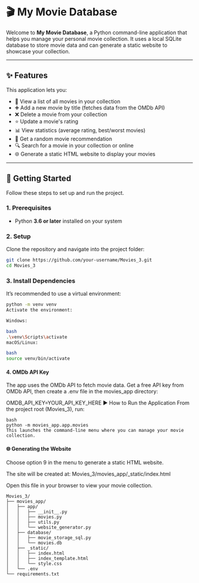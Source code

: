 # 🎬 My Movie Database

Welcome to **My Movie Database**, a Python command-line application that helps you manage your personal movie collection. It uses a local SQLite database to store movie data and can generate a static website to showcase your collection.

---

## ✨ Features

This application lets you:

- 📃 View a list of all movies in your collection
- ➕ Add a new movie by title (fetches data from the OMDb API)
- ❌ Delete a movie from your collection
- ⭐ Update a movie's rating
- 📊 View statistics (average rating, best/worst movies)
- 🎲 Get a random movie recommendation
- 🔍 Search for a movie in your collection or online
- 🌐 Generate a static HTML website to display your movies

---

## 🚀 Getting Started

Follow these steps to set up and run the project.

### 1. Prerequisites

- Python **3.6 or later** installed on your system

### 2. Setup

Clone the repository and navigate into the project folder:

````bash
git clone https://github.com/your-username/Movies_3.git
cd Movies_3 
````
### 3. Install Dependencies
It’s recommended to use a virtual environment:

````bash
python -m venv venv
Activate the environment:

Windows:

bash
.\venv\Scripts\activate
macOS/Linux:

bash
source venv/bin/activate

````
#### 4. OMDb API Key
The app uses the OMDb API to fetch movie data. Get a free API key from OMDb API, then create a .env file in the movies_app directory:

OMDB_API_KEY=YOUR_API_KEY_HERE
▶️ How to Run the Application
From the project root (Movies_3), run:
````
bash
python -m movies_app.app.movies
This launches the command-line menu where you can manage your movie collection.
````
#### 🌐 Generating the Website
Choose option 9 in the menu to generate a static HTML website.

The site will be created at: Movies_3/movies_app/_static/index.html

Open this file in your browser to view your movie collection.

````
Movies_3/
├── movies_app/
│   ├── app/
│   │   ├── __init__.py
│   │   ├── movies.py
│   │   ├── utils.py
│   │   └── website_generator.py
│   ├── database/
│   │   ├── movie_storage_sql.py
│   │   └── movies.db
│   ├── _static/
│   │   ├── index.html
│   │   ├── index_template.html
│   │   └── style.css
│   └── .env
└── requirements.txt
````

